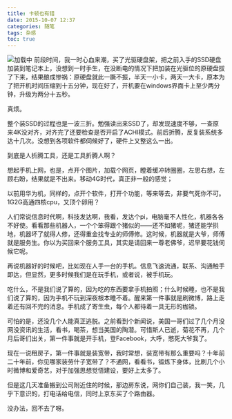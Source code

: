 ```yaml
---
title: 卡顿也有错
date: 2015-10-07 12:37
categories: 随笔
tags: 杂感
toc: true
---
```

![加载中](http://upload-images.jianshu.io/upload_images/29336-a405f4fa3169cf48.png?imageMogr2/auto-orient/strip%7CimageView2/2/w/1240)
前段时间，我一时心血来潮，买了光驱硬盘架，把之前入手的SSD硬盘加装到笔记本上，没想到一时手生，在没断电的情况下把加装在光驱位的原硬盘拔了下来，结果酿成惨祸：原硬盘就此一蹶不振，半天一小卡，两天一大卡，原本为了把开机时间压缩到十五分钟，现在好了，开机要在windows界面卡上至少两分钟，升级为两分十五秒。

真烦。

整个装SSD的过程也是一波三折。勉强读出来SSD了，却发现速度不够，一查原来4K没对齐，对齐完了还要检查是否开启了ACHI模式。前后折腾，反复装系统多达十几次。没想到各项软件都伺候好了，硬件上又整这么一出。

到底是人折腾工具，还是工具折腾人啊？

想起手机上网，也是，点开个图片，加载个网页，瞪着缓冲转圈圈，左思右想，左顾右盼，结果就是不出来。移动4G时代，真正非一般的感觉；

以前用华为机，同样的，点开个软件，打开个功能，等来等去，非要气死你不可。1G2G高通四核cpu，又顶个卵用？

人们常说信息时代啊，科技发达啊，我看，发达个pi，电脑毫不人性化，机器各各不好使。看看那些机器人，一个个笨得跟个猪似的——还不如猪呢，猪还能学拱地，机器坏了就得人修，还得重金找专业的师傅修。这时候，机器就是大爷，师傅就是服务生。你以为买回来个服务工具，其实是请回来一尊老佛爷，迟早要花钱伺候它呢。

再说机器好的时候吧，比如现在人手一台的手机。信息飞速流通，联系、沟通触手即达，但显然，更多时候我们是在玩手机，或者说，被手机玩。

吃什么，不是我们说了算的，因为吃的东西要拿手机拍照；什么时候睡，也不是我们说了算的，因为手机不玩到深夜根本睡不着。醒来第一件事就是刷微博，路上走着还有回不完的消息。手机成了寄生虫，每个人都待着一具无形的枷锁。

可怕的是，还没几个人能真正逃脱。之前看到个新闻说，美国一哥们过了几个月没网没资讯的生活，看书，喝茶，想当美国的陶潜。可惜斯人已逝，菊花不再，几个月后哥们出关，第一件事就是开手机，登Facebook，大呼，憋死大爷我了。

现在一说租房子，第一件事就是装宽带，我时常想，装宽带有那么重要吗？十年前二十年前，你见哪家装劳什子宽带了？不通网，看看书，锻炼下身体，比刷几个小时微博和爱奇艺，对于加强思想觉悟建设，要好上太多了。

但是这几天准备搬到公司附近住的时候，那边房东说，网你们自己装，我一笑，几乎下意识的，打电话给电信，同时上京东买了个路由器。

没办法，回不去了呀。

